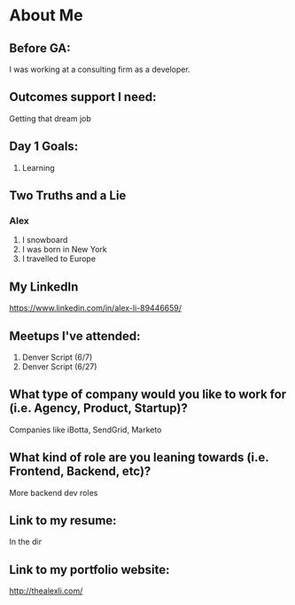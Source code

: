 # About Me

## Before GA:
I was working at a consulting firm as a developer.

## Outcomes support I need:
Getting that dream job

## Day 1 Goals:
1. Learning

## Two Truths and a Lie

### Alex
1. I snowboard
2. I was born in New York
3. I travelled to Europe


## My LinkedIn
https://www.linkedin.com/in/alex-li-89446659/

## Meetups I've attended:
1. Denver Script (6/7)
2. Denver Script (6/27)

## What type of company would you like to work for (i.e. Agency, Product, Startup)?
Companies like iBotta, SendGrid, Marketo

## What kind of role are you leaning towards (i.e. Frontend, Backend, etc)?
More backend dev roles

## Link to my resume:
In the dir

## Link to my portfolio website:
http://thealexli.com/
